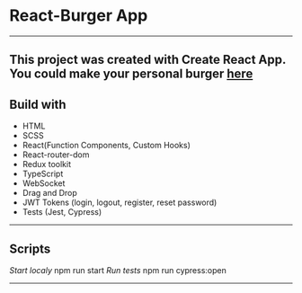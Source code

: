# React-Burger App

****
This project was created with Create React App. You could make your personal burger [here](https://app.netlify.com/sites/react-burger-space/overview)
---

## Build with
- HTML
- SCSS
- React(Function Components, Custom Hooks)
- React-router-dom
- Redux toolkit
- TypeScript
- WebSocket
- Drag and Drop
- JWT Tokens (login, logout, register, reset password)
- Tests (Jest, Cypress)

---

## Scripts
_Start localy_  npm run start
_Run tests_ npm run cypress:open

---



